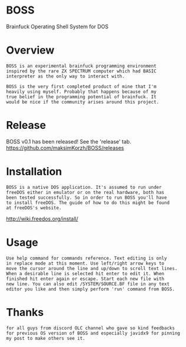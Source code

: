 # BOSS
Brainfuck Operating Shell System for DOS

# Overview

    BOSS is an experimental brainfuck programming environment
    inspired by the rare ZX SPECTRUM computer which had BASIC
    interpreter as the only way to interact with.
    
    BOSS is the very first completed product of mine that I'm
    heavily using myself. Probably that happens because of my
    true belief in the programming potential of brainfuck. It
    would be nice if the community arises around this project.


# Release
BOSS v0.1 has been released! See the 'release' tab.
https://github.com/maksimKorzh/BOSS/releases

# Installation

    BOSS is a native DOS application. It's assumed to run under
    freeDOS either in emulator or on the real hardware, both has
    been tested successfully. So in order to run BOSS you'll have
    to install freeDOS. The guide of how to do this might be found
    at freeDOS's website.
   
   http://wiki.freedos.org/install/


# Usage

    Use help command for commands reference. Text editing is only
    in replace mode at this moment. Use left/right arrow keys to
    move the cursor around the line and up/down to scroll text lines.
    When a desirable line is selected hit enter to edit it. When
    finished hit enter again or escape. Start each new file with
    new line. You can also edit /SYSTEM/SOURCE.BF file in any text
    editor you like and then simply perform 'run' command from BOSS.


# Thanks

    for all guys from discord OLC channel who gave so kind feedbacks
    for previous OS version of BOSS and especially javidx9 for pinning
    my post to make others see it.
